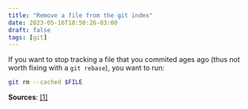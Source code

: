 ```yaml
---
title: "Remove a file from the git index"
date: 2023-05-16T18:50:26-03:00
draft: false
tags: [git]
---
```


If you want to stop tracking a file that you commited ages ago (thus not worth
fixing with a `git rebase`), you want to run:

```bash
git rm --cached $FILE
```

**Sources**:
[\[1\]](https://unix.stackexchange.com/questions/1818/how-to-remove-a-file-from-the-git-index)
